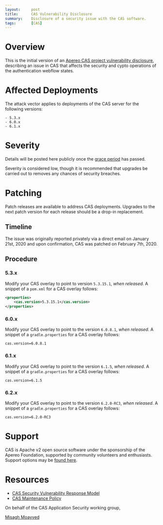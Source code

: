 ```yaml
---
layout:     post
title:      CAS Vulnerability Disclosure
summary:    Disclosure of a security issue with the CAS software.
tags:       [CAS]
---
```


# Overview

This is the initial version of an [Apereo CAS project vulnerability disclosure](https://apereo.github.io/cas/developer/Sec-Vuln-Response.html), describing an issue in CAS that affects the security and cypto operations of the authentication webflow states. 

# Affected Deployments

The attack vector applies to deployments of the CAS server for the following versions:

```    
- 5.3.x
- 6.0.x
- 6.1.x
```

# Severity

Details will be posted here publicly once the [grace period](https://apereo.github.io/cas/developer/Sec-Vuln-Response.html) has passed.

Severity is considered low, though it is recommended that upgrades be carried out to removes any chances of security breaches.

# Patching

Patch releases are available to address CAS deployments. Upgrades to the next patch version for each release should be a drop-in replacement.

## Timeline

The issue was originally reported privately via a direct email on January 21st, 2020 and upon confirmation, CAS was patched on February 7th, 2020.

## Procedure

### 5.3.x

Modify your CAS overlay to point to version `5.3.15.1`, *when released*. A snippet of a `pom.xml` for a CAS overlay follows:

```xml
<properties>
    <cas.version>5.3.15.1</cas.version>
</properties>
```      

### 6.0.x

Modify your CAS overlay to point to the version `6.0.8.1`, *when released*. A snippet of a `gradle.properties` for a CAS overlay follows:

```properties
cas.version=6.0.8.1
```

### 6.1.x

Modify your CAS overlay to point to the version `6.1.5`, *when released*. A snippet of a `gradle.properties` for a CAS overlay follows:

```properties
cas.version=6.1.5
```

### 6.2.x

Modify your CAS overlay to point to the version `6.2.0-RC3`, *when released*. A snippet of a `gradle.properties` for a CAS overlay follows:

```properties
cas.version=6.2.0-RC3
```

# Support

CAS is Apache v2 open source software under the sponsorship of the Apereo Foundation, supported by community 
volunteers and enthusiasts. Support options may be [found here](https://apereo.github.io/cas/Support.html).

# Resources

* [CAS Security Vulnerability Response Model](https://apereo.github.io/cas/developer/Sec-Vuln-Response.html)
* [CAS Maintenance Policy](https://apereo.github.io/cas/developer/Maintenance-Policy.html)

On behalf of the CAS Application Security working group,

[Misagh Moayyed](https://fawnoos.com)
